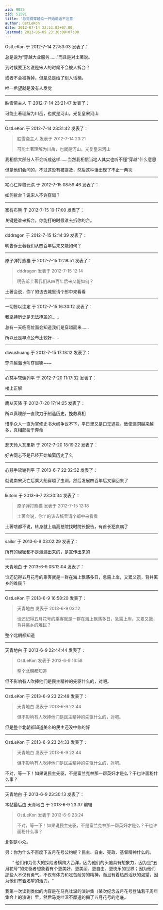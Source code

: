 ```yaml
---
aid: 9025
zid: 51591
title: '总觉得穿越众一开始说话不注意'
author: OstLeKon
date: 2012-07-14 22:53:03+07:00
lastmod: 2013-06-09 23:30:00+07:00
---
```


OstLeKon 于 2012-7-14 22:53:03 发表了：

总是说为“穿越大业服务……”而且是对土著说。

到时候要正名说是宋人的时候不会被人拆台？

或者不会被拆掉，但是总是给了别人话柄。

唯一希望就是没有人发觉

---------

胜雪斋主人 于 2012-7-14 23:21:47 发表了：

可能土著理解为川岳，也就是河山，光复皇宋河山

---------

OstLeKon 于 2012-7-14 23:31:42 发表了：

> 胜雪斋主人 发表于 2012-7-14 23:21
> 
> 可能土著理解为川岳，也就是河山，光复皇宋河山



我相信大部分人不会听成这样……当然我相信当地人其实也听不懂“穿越”什么意思

但是他们会问的，不过这没有被提及，然后这种话出现了不止一两次

---------

宅心仁厚黎元洪 于 2012-7-15 08:59:46 发表了：

如何拆台？说宋人不许穿越？

---------

家有布熊 于 2012-7-15 10:17:00 发表了：

关键是谁来拆台。你能打的时候谁去拆你的台。

---------

dddragon 于 2012-7-15 12:14:39 发表了：

明告诉土著我们从四百年后来又能如何？

---------

原子弹打熊猫 于 2012-7-15 12:18:51 发表了：

> dddragon 发表于 2012-7-15 12:14
> 
> 明告诉土著我们从四百年后来又能如何？



土著会说，你丫的该去城里请个郎中来看看

---------

一切皆以注定 于 2012-7-15 16:30:12 发表了：

我坚持历史是无法掩盖的……

总有一天临高位面会知道我们是穿越而来……

所以还是早点公布比较好……

---------

diwushuang 于 2012-7-15 17:18:12 发表了：

穿洋越海也叫穿越嘛~~~

---------

心慈手软谢列平 于 2012-7-20 11:17:32 发表了：

楼上正解

---------

鹰从天降 于 2012-7-20 17:14:25 发表了：

所以真理部一直致力于制造历史，挽救真相

惜乎众人一直为官修史书大纲争议不下，平日里又是口无遮拦。致使漏洞越来越多，真相部疲于奔命

---------

悲天怜人瓦里斯 于 2012-7-20 18:19:22 发表了：

好古同志不是已经开始编纂历史了么

---------

心慈手软谢列平 于 2013-6-7 22:32:32 发表了：

就说南宋灭亡后乘大船穿越了虫洞，然后发展四百年后又穿回来了

---------

liutom 于 2013-6-7 23:30:34 发表了：

> 原子弹打熊猫 发表于 2012-7-15 12:18
> 
> 土著会说，你丫的该去城里请个郎中来看看



土著啥都不说，转身就上临高总院找时院长报告，有首长犯疯病了

---------

sailor 于 2013-6-9 03:02:29 发表了：

所有的秘密都不是泄漏出来的，是宣传出来的

---------

天青地白 于 2013-6-9 03:12:04 发表了：

谁还记得五月花号的乘客就是一群在海上飘荡多日，急需上岸，又累又饿，背井离乡的难民？

---------

OstLeKon 于 2013-6-9 16:58:20 发表了：

> 天青地白 发表于 2013-6-9 03:12
> 
> 谁还记得五月花号的乘客就是一群在海上飘荡多日，急需上岸，又累又饿，背井离乡的难民？



整个北朝都知道

---------

天青地白 于 2013-6-9 22:44:44 发表了：

> OstLeKon 发表于 2013-6-9 16:58
> 
> 整个北朝都知道



但不影响有人吹捧他们是民主精神的先驱什么的，对吧。

---------

OstLeKon 于 2013-6-9 23:22:48 发表了：

> 天青地白 发表于 2013-6-9 22:44
> 
> 但不影响有人吹捧他们是民主精神的先驱什么的，对吧。



但是整个北朝都知道美帝的民主还没中修的好

---------

OstLeKon 于 2013-6-9 23:24:33 发表了：

> 天青地白 发表于 2013-6-9 22:44
> 
> 但不影响有人吹捧他们是民主精神的先驱什么的，对吧。



不对，等一下！如果说民主先驱，不是富兰克林那一帮英奸才是么？干也许面粉什么事？

---------

天青地白 于 2013-6-9 23:30:13 发表了：

本帖最后由 天青地白 于 2013-6-9 23:37 编辑 


> 
> OstLeKon 发表于 2013-6-9 23:24
> 
> 不对，等一下！如果说民主先驱，不是富兰克林那一帮英奸才是么？干也许面粉什么事？



北朝是小众。

另：你为什么不百度下五月花号公约呢？民主、自由、宪政、基督精神什么的。

      ” 他们作为伟大的探险者横跨大西洋，因为他们的头脑具有想象力，因为坐”五月花号“的先驱者想象着有个更美好、更美丽、更自由、更快乐的世界；因为他们那些人不仅有勇气，不仅有体力和吃苦耐劳的精神，而且有着热烈活跃的渴望，因为他们有着渴望的活力。“

我第一次读到类似的内容是在马克吐温的演讲集（某次纪念五月花号登陆若干周年集会上的演讲）里，然后马克吐温不厚道的揭了五月花号的老底。

---------

